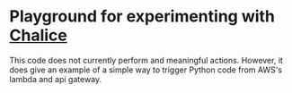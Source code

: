 # Playground for experimenting with [Chalice](https://github.com/aws/chalice)

This code does not currently perform and meaningful actions. However, it does
give an example of a simple way to trigger Python code from AWS's lambda and
api gateway.
